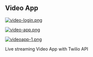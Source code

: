 ## Video App

[![video-login.png](https://i.postimg.cc/hGt2CSwG/video-login.png)](https://video-app-hb.netlify.app)

[![video-app.png](https://i.postimg.cc/hvhPbT4D/video-app.png)](https://video-app-hb.netlify.app/)

[![videoapp-1.png](https://i.postimg.cc/65KyJThY/videoapp-1.png)](https://video-app-hb.netlify.app)

Live streaming Video App with Twilio API

